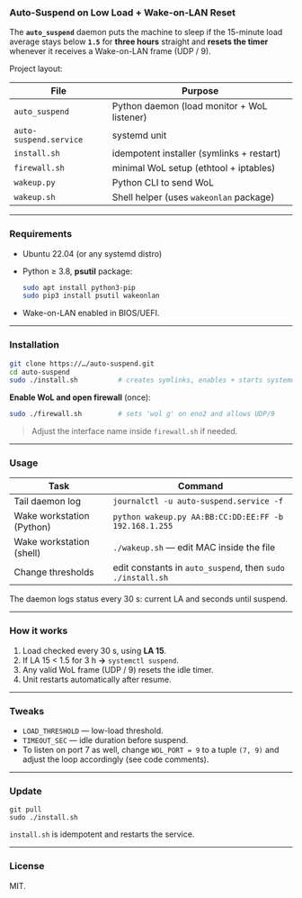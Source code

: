 ### Auto-Suspend on Low Load + Wake-on-LAN Reset

The **`auto_suspend`** daemon puts the machine to sleep if the 15-minute load average stays below **`1.5`** for **three hours** straight and **resets the timer** whenever it receives a Wake-on-LAN frame (UDP / 9).

Project layout:

| File                   | Purpose                                     |
| ---------------------- | ------------------------------------------- |
| `auto_suspend`         | Python daemon (load monitor + WoL listener) |
| `auto-suspend.service` | systemd unit                                |
| `install.sh`           | idempotent installer (symlinks + restart)   |
| `firewall.sh`          | minimal WoL setup (ethtool + iptables)      |
| `wakeup.py`            | Python CLI to send WoL                      |
| `wakeup.sh`            | Shell helper (uses `wakeonlan` package)     |

---

### Requirements

* Ubuntu 22.04 (or any systemd distro)
* Python ≥ 3.8, **psutil** package:

  ```bash
  sudo apt install python3-pip
  sudo pip3 install psutil wakeonlan
  ```
* Wake-on-LAN enabled in BIOS/UEFI.

---

### Installation

```bash
git clone https://…/auto-suspend.git
cd auto-suspend
sudo ./install.sh          # creates symlinks, enables + starts systemd unit
```

**Enable WoL and open firewall** (once):

```bash
sudo ./firewall.sh         # sets 'wol g' on eno2 and allows UDP/9
```

> Adjust the interface name inside `firewall.sh` if needed.

---

### Usage

| Task                      | Command                                                    |
| ------------------------- | ---------------------------------------------------------- |
| Tail daemon log           | `journalctl -u auto-suspend.service -f`                    |
| Wake workstation (Python) | `python wakeup.py AA:BB:CC:DD:EE:FF -b 192.168.1.255`      |
| Wake workstation (shell)  | `./wakeup.sh` — edit MAC inside the file                   |
| Change thresholds         | edit constants in `auto_suspend`, then `sudo ./install.sh` |

The daemon logs status every 30 s: current LA and seconds until suspend.

---

### How it works

1. Load checked every 30 s, using **LA 15**.
2. If LA 15 < 1.5 for 3 h **→** `systemctl suspend`.
3. Any valid WoL frame (UDP / 9) resets the idle timer.
4. Unit restarts automatically after resume.

---

### Tweaks

* `LOAD_THRESHOLD` — low-load threshold.
* `TIMEOUT_SEC` — idle duration before suspend.
* To listen on port 7 as well, change `WOL_PORT = 9` to a tuple `(7, 9)` and adjust the loop accordingly (see code comments).

---

### Update

```
git pull
sudo ./install.sh
```

`install.sh` is idempotent and restarts the service.

---

### License

MIT.

